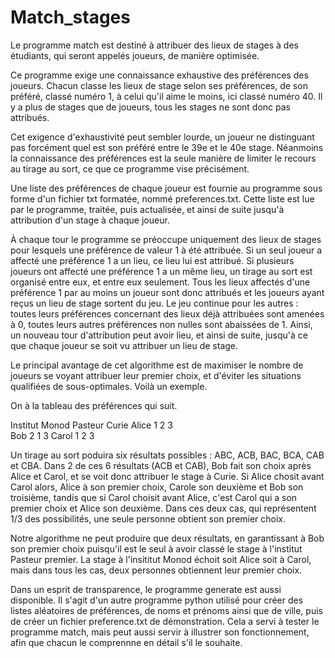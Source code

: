 # Match_stages

Le programme match est destiné à attribuer des lieux de stages à des étudiants, qui seront appelés joueurs, de manière optimisée.

Ce programme exige une connaissance exhaustive des préférences des joueurs. Chacun classe les lieux de stage selon ses préférences, de son préféré,
classé numéro 1, à celui qu'il aime le moins, ici classé numéro 40. Il y a plus de stages que de joueurs, tous les stages ne sont donc pas attribués.

Cet exigence d'exhaustivité peut sembler lourde, un joueur ne distinguant pas forcément quel est son préféré entre le 39e et le 40e stage.
Néanmoins la connaissance des préférences est la seule manière de limiter le recours au tirage au sort, ce que ce programme vise précisément.

Une liste des préférences de chaque joueur est fournie au programme sous forme d'un fichier txt formatée, nommé preferences.txt. 
Cette liste est lue par le programme, traitée, puis actualisée, et ainsi de suite jusqu'à attribution d'un stage à chaque joueur.

À chaque tour le programme se préoccupe uniquement des lieux de stages pour lesquels une préférence de valeur 1 à été attribuée.
Si un seul joueur a affecté une préférence 1 a un lieu, ce lieu lui est attribué.
Si plusieurs joueurs ont affecté une préférence 1 a un même lieu, un tirage au sort est organisé entre eux, et entre eux seulement.
Tous les lieux affectés d'une préférence 1 par au moins un joueur sont donc attribués et les joueurs ayant reçus un lieu de stage sortent du jeu.
Le jeu continue pour les autres : toutes leurs préférences concernant des lieux déjà attribuées sont amenées à 0, 
toutes leurs autres préférences non nulles sont abaissées de 1. Ainsi, un nouveau tour d'attribution peut avoir lieu, et ainsi de suite, jusqu'à
ce que chaque joueur se soit vu attribuer un lieu de stage.

Le principal avantage de cet algorithme est de maximiser le nombre de joueurs se voyant attribuer leur premier choix, et d'éviter les situations qualifiées de sous-optimales. Voilà un exemple.

On à la tableau des préférences qui suit.

Institut  Monod Pasteur Curie
Alice     1     2       3     
Bob       2     1       3
Carol     1     2       3

Un tirage au sort poduira six résultats possibles : ABC, ACB, BAC, BCA, CAB et CBA.
Dans 2 de ces 6 résultats (ACB et CAB), Bob fait son choix après Alice et Carol, et se voit donc attribuer le stage à Curie.
Si Alice chosit avant Carol alors, Alice à son premier choix, Carole son deuxième et Bob son troisième, tandis que si Carol choisit avant Alice, c'est Carol qui a son premier choix et Alice son deuxième. Dans ces deux cas, qui représentent 1/3 des possibilités, une seule personne obtient son premier choix.

Notre algorithme ne peut produire que deux résultats, en garantissant à Bob son premier choix puisqu'il est le seul à avoir classé le 
stage à l'institut Pasteur premier. La stage à l'insititut Monod échoit soit Alice soit à Carol, mais dans tous les cas, deux personnes obtiennent leur premier choix.



Dans un esprit de transparence, le programme generate est aussi disponible. Il s'agit d'un autre programme python utilisé pour créer des listes aléatoires de préférences, de noms et prénoms ainsi que de ville, puis de créer un fichier preference.txt de démonstration. 
Cela a servi à tester le programme match, mais peut aussi servir à illustrer son fonctionnement, afin que chacun le comprennne en détail s'il le souhaite.

